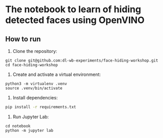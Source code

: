 # The notebook to learn of hiding detected faces using OpenVINO

## How to run

1. Clone the repository:
```shell
git clone git@github.com:dl-wb-experiments/face-hiding-workshop.git
cd face-hiding-workshop
```

1. Create and activate a virtual environment:
```shell
python3 -m virtualenv .venv
source .venv/bin/activate
```

1. Install dependencies:
```bash
pip install -r requirements.txt
```

1. Run Jupyter Lab:
```shell
cd notebook
python -m jupyter lab
```